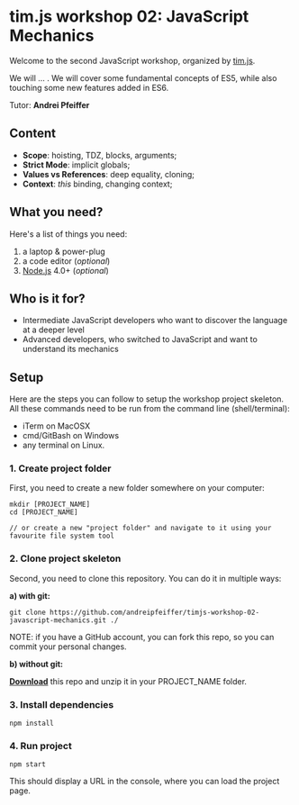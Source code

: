 # tim.js workshop 02: JavaScript Mechanics

Welcome to the second JavaScript workshop, organized by [tim.js][timjs].

We will ... . We will cover some fundamental concepts of ES5, while also touching some new features added in ES6.

Tutor: __Andrei Pfeiffer__

## Content

- __Scope__: hoisting, TDZ, blocks, arguments;
- __Strict Mode__: implicit globals;
- __Values vs References__: deep equality, cloning;
- __Context__: _this_ binding, changing context;

## What you need?

Here's a list of things you need:

1. a laptop & power-plug
2. a code editor (_optional_)
3. [Node.js][download_node] 4.0+ (_optional_)

## Who is it for?

- Intermediate JavaScript developers who want to discover the language at a deeper level
- Advanced developers, who switched to JavaScript and want to understand its mechanics

## Setup

Here are the steps you can follow to setup the workshop project skeleton.
All these commands need to be run from the command line (shell/terminal):
* iTerm on MacOSX
* cmd/GitBash on Windows
* any terminal on Linux.

### 1. Create project folder

First, you need to create a new folder somewhere on your computer:

```
mkdir [PROJECT_NAME]
cd [PROJECT_NAME]

// or create a new "project folder" and navigate to it using your favourite file system tool
```

### 2. Clone project skeleton

Second, you need to clone this repository. You can do it in multiple ways:

__a) with git:__
```
git clone https://github.com/andreipfeiffer/timjs-workshop-02-javascript-mechanics.git ./
```

NOTE: if you have a GitHub account, you can fork this repo, so you can commit your personal changes.

__b) without git:__

__[Download][download_repo]__ this repo and unzip it in your PROJECT_NAME folder.



### 3. Install dependencies

```
npm install
```

### 4. Run project

```
npm start
```

This should display a URL in the console, where you can load the project page.

[download_repo]: https://github.com/andreipfeiffer/timjs-workshop-02-javascript-mechanics/archive/master.zip
[download_node]: https://nodejs.org/en/download/
[timjs]: http://timjs.ro
